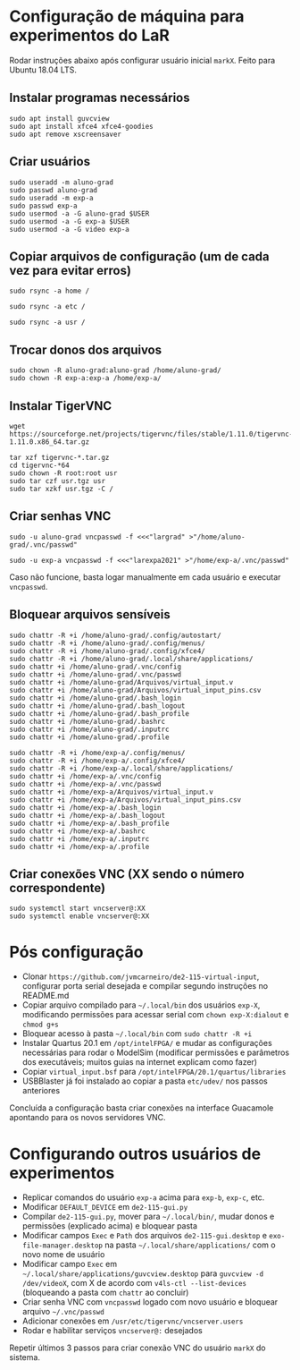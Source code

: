 # Configuração de máquina para experimentos do LaR
Rodar instruções abaixo após configurar usuário inicial `markX`.
Feito para Ubuntu 18.04 LTS.

## Instalar programas necessários
```
sudo apt install guvcview
sudo apt install xfce4 xfce4-goodies
sudo apt remove xscreensaver
```

## Criar usuários
```
sudo useradd -m aluno-grad
sudo passwd aluno-grad
sudo useradd -m exp-a
sudo passwd exp-a
sudo usermod -a -G aluno-grad $USER
sudo usermod -a -G exp-a $USER
sudo usermod -a -G video exp-a
```

## Copiar arquivos de configuração (um de cada vez para evitar erros)
```
sudo rsync -a home /
```
```
sudo rsync -a etc /
```
```
sudo rsync -a usr /
```

## Trocar donos dos arquivos
```
sudo chown -R aluno-grad:aluno-grad /home/aluno-grad/
sudo chown -R exp-a:exp-a /home/exp-a/
```

## Instalar TigerVNC
```
wget https://sourceforge.net/projects/tigervnc/files/stable/1.11.0/tigervnc-1.11.0.x86_64.tar.gz
```
```
tar xzf tigervnc-*.tar.gz
cd tigervnc-*64
sudo chown -R root:root usr
sudo tar czf usr.tgz usr
sudo tar xzkf usr.tgz -C /
```

## Criar senhas VNC
```
sudo -u aluno-grad vncpasswd -f <<<"largrad" >"/home/aluno-grad/.vnc/passwd"
```
```
sudo -u exp-a vncpasswd -f <<<"larexpa2021" >"/home/exp-a/.vnc/passwd"
```
Caso não funcione, basta logar manualmente em cada usuário e executar `vncpasswd`.

## Bloquear arquivos sensíveis
```
sudo chattr -R +i /home/aluno-grad/.config/autostart/
sudo chattr -R +i /home/aluno-grad/.config/menus/
sudo chattr -R +i /home/aluno-grad/.config/xfce4/
sudo chattr -R +i /home/aluno-grad/.local/share/applications/
sudo chattr +i /home/aluno-grad/.vnc/config
sudo chattr +i /home/aluno-grad/.vnc/passwd
sudo chattr +i /home/aluno-grad/Arquivos/virtual_input.v
sudo chattr +i /home/aluno-grad/Arquivos/virtual_input_pins.csv
sudo chattr +i /home/aluno-grad/.bash_login
sudo chattr +i /home/aluno-grad/.bash_logout
sudo chattr +i /home/aluno-grad/.bash_profile
sudo chattr +i /home/aluno-grad/.bashrc
sudo chattr +i /home/aluno-grad/.inputrc
sudo chattr +i /home/aluno-grad/.profile
```
```
sudo chattr -R +i /home/exp-a/.config/menus/
sudo chattr -R +i /home/exp-a/.config/xfce4/
sudo chattr -R +i /home/exp-a/.local/share/applications/
sudo chattr +i /home/exp-a/.vnc/config
sudo chattr +i /home/exp-a/.vnc/passwd
sudo chattr +i /home/exp-a/Arquivos/virtual_input.v
sudo chattr +i /home/exp-a/Arquivos/virtual_input_pins.csv
sudo chattr +i /home/exp-a/.bash_login
sudo chattr +i /home/exp-a/.bash_logout
sudo chattr +i /home/exp-a/.bash_profile
sudo chattr +i /home/exp-a/.bashrc
sudo chattr +i /home/exp-a/.inputrc
sudo chattr +i /home/exp-a/.profile
```

## Criar conexões VNC (XX sendo o número correspondente)
```
sudo systemctl start vncserver@:XX
sudo systemctl enable vncserver@:XX
```

# Pós configuração
- Clonar `https://github.com/jvmcarneiro/de2-115-virtual-input`, configurar porta serial desejada e compilar segundo instruções no README.md
- Copiar arquivo compilado para `~/.local/bin` dos usuários `exp-X`, modificando permissões para acessar serial com `chown exp-X:dialout` e `chmod g+s`
- Bloquear acesso à pasta `~/.local/bin` com `sudo chattr -R +i`
- Instalar Quartus 20.1 em `/opt/intelFPGA/` e mudar as configurações necessárias para rodar o ModelSim (modificar permissões e parâmetros dos executáveis; muitos guias na internet explicam como fazer)
- Copiar `virtual_input.bsf` para `/opt/intelFPGA/20.1/quartus/libraries`
- USBBlaster já foi instalado ao copiar a pasta `etc/udev/` nos passos anteriores 

Concluída a configuração basta criar conexões na interface Guacamole apontando para os novos servidores VNC.


# Configurando outros usuários de experimentos
- Replicar comandos do usuário `exp-a` acima para `exp-b`, `exp-c`, etc.
- Modificar `DEFAULT_DEVICE` em `de2-115-gui.py`
- Compilar `de2-115-gui.py`, mover para `~/.local/bin/`, mudar donos e permissões (explicado acima) e bloquear pasta
- Modificar campos `Exec` e `Path` dos arquivos `de2-115-gui.desktop` e `exo-file-manager.desktop` na pasta `~/.local/share/applications/` com o novo nome de usuário
- Modificar campo `Exec` em `~/.local/share/applications/guvcview.desktop` para `guvcview -d /dev/videoX`, com X de acordo com `v4ls-ctl --list-devices` (bloqueando a pasta com `chattr` ao concluir)
- Criar senha VNC com `vncpasswd` logado com novo usuário e bloquear arquivo `~/.vnc/passwd`
- Adicionar conexões em `/usr/etc/tigervnc/vncserver.users`
- Rodar e habilitar serviços `vncserver@:` desejados

Repetir últimos 3 passos para criar conexão VNC do usuário `markX` do sistema.

